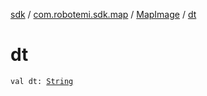 [sdk](../../index.md) / [com.robotemi.sdk.map](../index.md) / [MapImage](index.md) / [dt](./dt.md)

# dt

`val dt: `[`String`](https://kotlinlang.org/api/latest/jvm/stdlib/kotlin/-string/index.html)